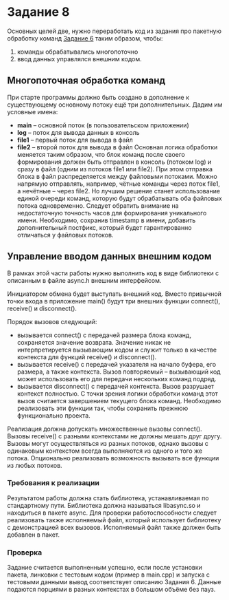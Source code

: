 # Задание 8

Основных целей две, нужно переработать код из задания про пакетную обработку команд [Задание
6](https://github.com/smotrjashka/Packetiki) таким образом, чтобы:
1. команды обрабатывались многопоточно
2. ввод данных управлялся внешним кодом.

## Многопоточная обработка команд

При старте программы должно быть создано в дополнение к существующему основному потоку
ещё три дополнительных. Дадим им условные имена:
* **main** – основной поток (в пользовательском приложении)
* **log** – поток для вывода данных в консоль
* **file1** – первый поток для вывода в файл
* **file2** – второй поток для вывода в файл
Основная логика обработки меняется таким образом, что блок команд после своего формирования
должен быть отправлен в консоль (потоком log) и сразу в файл (одним из потоков file1 или file2).
При этом отправка блока в файл распределяется между файловыми потоками.
Можно напрямую отправлять, например, чётные команды через поток file1, а нечётные – через
file2. Но лучшим решение станет использование единой очереди команд, которую будут
обрабатывать оба файловых потока одновременно.
Следует обратить внимание на недостаточную точность часов для формирования уникального
имени. Необходимо, сохранив timestamp в имени, добавить дополнительный постфикс, который
будет гарантированно отличаться у файловых потоков.

## Управление вводом данных внешним кодом

В рамках этой части работы нужно выполнить код в виде библиотеки с описанным в файле async.h
внешним интерфейсом.

Инициатором обмена будет выступать внешний код. Вместо привычной точки входа в приложение
main() будут три внешних функции connect(), receive() и disconnect().

Порядок вызовов следующий:

* вызывается connect() с передачей размера блока команд, сохраняется значение возврата.
Значение никак не интерпретируется вызывающим кодом и служит только в качестве
контекста для функций receive() и disconnect().
* вызывается receive() c передачей указателя на начало буфера, его размера, а также
контекста. Вызов повторяемый – вызывающий код может использовать его для передачи
нескольких команд подряд.
* вызывается disconnect() с передачей контекста. Вызов разрушает контекст полностью. С
точки зрения логики обработки команд этот вызов считается завершением текущего блока
команд.
Необходимо реализовать эти функции так, чтобы сохранить прежнюю функционально проекта.

Реализация должна допускать множественные вызовы connect(). Вызовы receive() с разными
контекстами не должны мешать друг другу. Вызовы могут осуществляться из разных потоков,
однако вызовы с одинаковым контекстом всегда выполняются из одного и того же потока.
Опционально реализовать возможность вызывать все функции из любых потоков.

### Требования к реализации

Результатом работы должна стать библиотека, устанавливаемая по стандартному пути. Библиотека
должна называться libasync.so и находиться в пакете async.
Для проверки работоспособности следует реализовать также исполняемый файл, который
использует библиотеку с демонстрацией всех вызовов. Исполняемый файл также должен быть
добавлен в пакет.

### Проверка

Задание считается выполненным успешно, если после установки пакета, линковки с тестовым
кодом (пример в main.cpp) и запуска с тестовыми данными вывод соответствует описанию Задания
6. Данные подаются порциями в разных контекстах в большом объёме без пауз.
